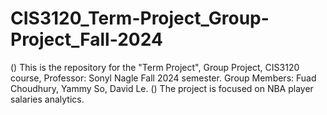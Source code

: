 # CIS3120_Term-Project_Group-Project_Fall-2024
()
This is the repository for the "Term Project", Group Project, CIS3120 course, Professor: Sonyl Nagle Fall 2024 semester. Group Members: Fuad Choudhury, Yammy So, David Le.
()
The project is focused on NBA player salaries analytics.
